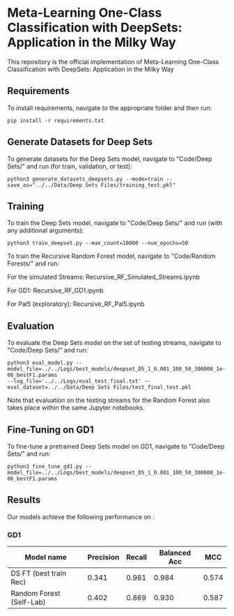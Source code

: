 # Meta-Learning One-Class Classification with DeepSets: Application in the Milky Way

This repository is the official implementation of Meta-Learning One-Class Classification with DeepSets: Application in the Milky Way

## Requirements

To install requirements, navigate to the appropriate folder and then run:

```setup
pip install -r requirements.txt
```
## Generate Datasets for Deep Sets

To generate datasets for the Deep Sets model, navigate to "Code/Deep Sets/" and run (for train, validation, or test):

```generate datasets
python3 generate_datasets_deepsets.py --mode=train --save_as="../../Data/Deep Sets Files/training_test.pkl"
```

## Training

To train the Deep Sets model, navigate to "Code/Deep Sets/" and run (with any additional arguments):

```train
python3 train_deepset.py --max_count=10000 --num_epochs=50
```

To train the Recursive Random Forest model, navigate to "Code/Random Forests/" and run:

For the simulated Streams:          Recursive_RF_Simulated_Streams.ipynb

For GD1:                            Recursive_RF_GD1.ipynb

For Pal5 (exploratory):             Recursive_RF_Pal5.ipynb

## Evaluation

To evaluate the Deep Sets model on the set of testing streams, navigate to "Code/Deep Sets/" and run:

```eval
python3 eval_model.py --model_file=../../Logs/best_models/deepset_D5_1_0.001_100_50_300000_1e-06_bestF1.params
--log_file='../../Logs/eval_test_final.txt' --eval_dataset=../../Data/Deep Sets Files/test_final_test.pkl
```

Note that evaluation on the testing streams for the Random Forest also takes place within the same Jupyter notebooks.

## Fine-Tuning on GD1

To fine-tune a pretrained Deep Sets model on GD1, navigate to "Code/Deep Sets/" and run:

```fine-tune
python3 fine_tune_gd1.py --model_file=../../Logs/best_models/deepset_D5_1_0.001_100_50_300000_1e-06_bestF1.params
```

## Results

Our models achieve the following performance on :

### GD1

| Model name               |  Precision  |  Recall  |  Balanced Acc  |   MCC   |
| ------------------------ |------------ | -------- | -------------- | ------- |
| DS FT (best train Rec)   |    0.341    |   0.981  |     0.984      |  0.574  |
| Random Forest (Self-Lab) |    0.402    |   0.869  |     0.930      |  0.587  |


